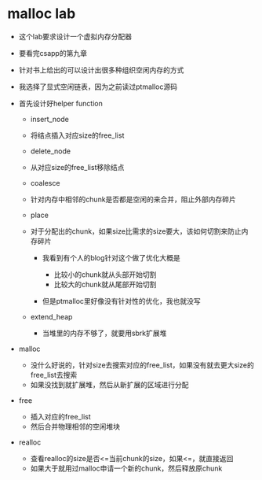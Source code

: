 # malloc lab

- 这个lab要求设计一个虚拟内存分配器

- 要看完csapp的第九章

- 针对书上给出的可以设计出很多种组织空闲内存的方式

- 我选择了显式空闲链表，因为之前读过ptmalloc源码

- 首先设计好helper function

  - insert_node

  - 将结点插入对应size的free_list

  - delete_node

  - 从对应size的free_list移除结点

  - coalesce

  - 针对内存中相邻的chunk是否都是空闲的来合并，阻止外部内存碎片

  - place

  - 对于分配出的chunk，如果size比需求的size要大，该如何切割来防止内存碎片

    - 我看到有个人的blog针对这个做了优化大概是
      - 比较小的chunk就从头部开始切割
      - 比较大的chunk就从尾部开始切割

    - 但是ptmalloc里好像没有针对性的优化，我也就没写

  - extend_heap

    - 当堆里的内存不够了，就要用sbrk扩展堆

- malloc
  - 没什么好说的，针对size去搜索对应的free_list，如果没有就去更大size的free_list去搜索
  - 如果没找到就扩展堆，然后从新扩展的区域进行分配

- free
  - 插入对应的free_list
  - 然后合并物理相邻的空闲堆块

- realloc
  - 查看realloc的size是否<=当前chunk的size，如果<=，就直接返回
  - 如果大于就用过malloc申请一个新的chunk，然后释放原chunk